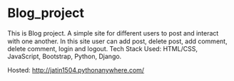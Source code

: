 # Blog_project
This is Blog project. A simple site for diﬀerent users to post and interact with one another. In this site user can add post, delete post, add comment, delete comment, login and logout.
Tech Stack Used: HTML/CSS, JavaScript, Bootstrap, Python, Django.

Hosted: http://jatin1504.pythonanywhere.com/
